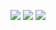 ![](http://github-profile-summary-cards.vercel.app/api/cards/profile-details?username=ahahaharu&theme=dark)
![](http://github-profile-summary-cards.vercel.app/api/cards/stats?username=ahahaharu&theme=dark)
![](http://github-profile-summary-cards.vercel.app/api/cards/productive-time?username=ahahaharu&theme=dark&utcOffset=8)
